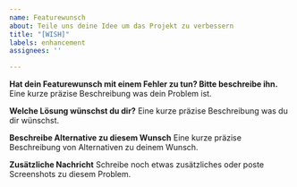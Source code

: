 ```yaml
---
name: Featurewunsch
about: Teile uns deine Idee um das Projekt zu verbessern
title: "[WISH]"
labels: enhancement
assignees: ''

---
```


**Hat dein Featurewunsch mit einem Fehler zu tun? Bitte beschreibe ihn.**
Eine kurze präzise Beschreibung was dein Problem ist. 

**Welche Lösung wünschst du dir?**
Eine kurze präzise Beschreibung was du dir wünschst.

**Beschreibe Alternative zu diesem Wunsch**
Eine kurze präzise Beschreibung von Alternativen zu deinem Wunsch.

**Zusätzliche Nachricht**
Schreibe noch etwas zusätzliches oder poste Screenshots zu diesem Problem.
